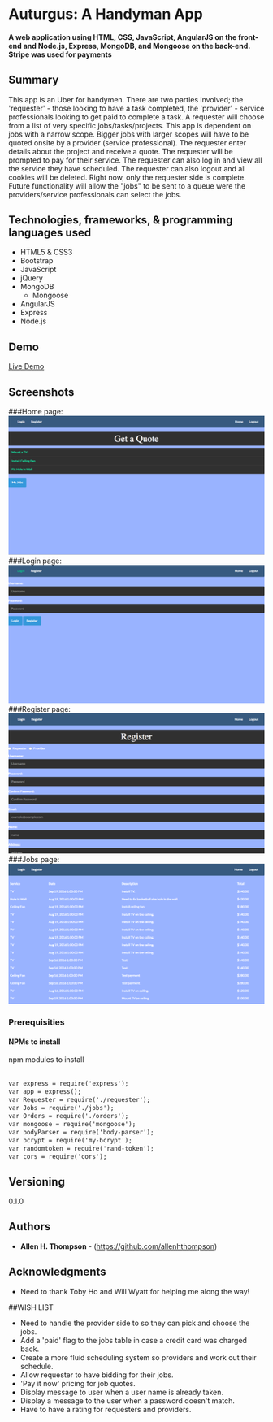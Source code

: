 # Auturgus: A Handyman App

#### A web application using HTML, CSS, JavaScript, AngularJS on the front-end and Node.js, Express, MongoDB, and Mongoose on the back-end. Stripe was used for payments

## Summary
This app is an Uber for handymen. There are two parties involved; the 'requester' - those looking to have a task completed, the 'provider' - service professionals looking to get paid to complete a task. A requester will choose from a list of very specific jobs/tasks/projects. This app is dependent on jobs with a narrow scope. Bigger jobs with larger scopes will have to be quoted onsite by a provider (service professional). The requester enter details about the project and receive  a quote. The requester will be prompted to pay for their service. The requester can also log in and view all the service they have scheduled. The requester can also logout and all cookies will be deleted. Right now, only the requester side is complete. Future functionality will allow the "jobs" to be sent to a queue were the providers/service professionals can select the jobs.

## Technologies, frameworks, & programming languages used
* HTML5 & CSS3
* Bootstrap
* JavaScript
* jQuery
* MongoDB
  * Mongoose
* AngularJS
* Express
* Node.js


## Demo
[Live Demo](http://auturgus-handyman-app.surge.sh/)

## Screenshots
###Home page:
![alt text](https://github.com/AllenHThompson/auturgus-handyman-app/blob/master/auturgus-home-page.png)
###Login page:
![alt text](https://github.com/AllenHThompson/auturgus-handyman-app/blob/master/auturgus-login-screen.png)
###Register page:
![alt text](https://github.com/AllenHThompson/auturgus-handyman-app/blob/master/auturgus-register-screen.png)
###Jobs page:
![alt text](https://github.com/AllenHThompson/auturgus-handyman-app/blob/master/auturgus-jobs-screen.png)

### Prerequisities
#### NPMs to install

npm modules to install
```

var express = require('express');
var app = express();
var Requester = require('./requester');
var Jobs = require('./jobs');
var Orders = require('./orders');
var mongoose = require('mongoose');
var bodyParser = require('body-parser');
var bcrypt = require('my-bcrypt');
var randomtoken = require('rand-token');
var cors = require('cors');

```

## Versioning
0.1.0
## Authors

* **Allen H. Thompson** - (https://github.com/allenhthompson)

## Acknowledgments
* Need to thank Toby Ho and Will Wyatt for helping me along the way!

##WISH LIST
+ Need to handle the provider side to so they can pick and choose the jobs.
+ Add a 'paid' flag to the jobs table in case a credit card was charged back.
+ Create a more fluid scheduling system so providers and work out their schedule.
+ Allow requester to have bidding for their jobs.
+ 'Pay it now' pricing for job quotes.
+ Display message to user when a user name is already taken.
+ Display a message to the user when a password doesn't match.
+ Have to have a rating for requesters and providers.

